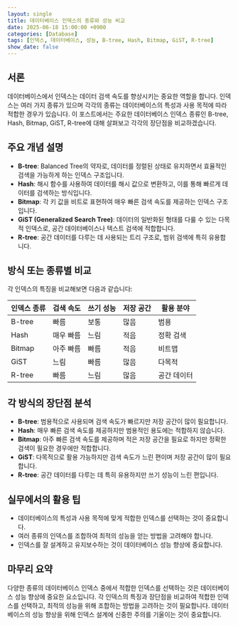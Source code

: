 ```yaml
---
layout: single
title: 데이터베이스 인덱스의 종류와 성능 비교
date: 2025-06-18 15:00:00 +0900
categories: [Database]
tags: [인덱스, 데이터베이스, 성능, B-tree, Hash, Bitmap, GiST, R-tree]
show_date: false
---
```


## 서론
데이터베이스에서 인덱스는 데이터 검색 속도를 향상시키는 중요한 역할을 합니다. 인덱스는 여러 가지 종류가 있으며 각각의 종류는 데이터베이스의 특성과 사용 목적에 따라 적합한 경우가 있습니다. 이 포스트에서는 주요한 데이터베이스 인덱스 종류인 B-tree, Hash, Bitmap, GiST, R-tree에 대해 살펴보고 각각의 장단점을 비교하겠습니다.

## 주요 개념 설명
- **B-tree**: Balanced Tree의 약자로, 데이터를 정렬된 상태로 유지하면서 효율적인 검색을 가능하게 하는 인덱스 구조입니다.
- **Hash**: 해시 함수를 사용하여 데이터를 해시 값으로 변환하고, 이를 통해 빠르게 데이터를 검색하는 방식입니다.
- **Bitmap**: 각 키 값을 비트로 표현하여 매우 빠른 검색 속도를 제공하는 인덱스 구조입니다.
- **GiST (Generalized Search Tree)**: 데이터의 일반화된 형태를 다룰 수 있는 다목적 인덱스로, 공간 데이터베이스나 텍스트 검색에 적합합니다.
- **R-tree**: 공간 데이터를 다루는 데 사용되는 트리 구조로, 범위 검색에 특히 유용합니다.

## 방식 또는 종류별 비교
각 인덱스의 특징을 비교해보면 다음과 같습니다:

| 인덱스 종류 | 검색 속도 | 쓰기 성능 | 저장 공간 | 활용 분야 |
|------------|---------|---------|--------|---------|
| B-tree     | 빠름     | 보통     | 많음    | 범용     |
| Hash       | 매우 빠름 | 느림     | 적음    | 정확 검색 |
| Bitmap     | 아주 빠름 | 빠름     | 적음    | 비트맵    |
| GiST       | 느림     | 빠름     | 많음    | 다목적    |
| R-tree     | 빠름     | 느림     | 많음    | 공간 데이터 |

## 각 방식의 장단점 분석
- **B-tree**: 범용적으로 사용되며 검색 속도가 빠르지만 저장 공간이 많이 필요합니다.
- **Hash**: 매우 빠른 검색 속도를 제공하지만 범용적인 용도에는 적합하지 않습니다.
- **Bitmap**: 아주 빠른 검색 속도를 제공하며 적은 저장 공간을 필요로 하지만 정확한 검색이 필요한 경우에만 적합합니다.
- **GiST**: 다목적으로 활용 가능하지만 검색 속도가 느린 편이며 저장 공간이 많이 필요합니다.
- **R-tree**: 공간 데이터를 다루는 데 특히 유용하지만 쓰기 성능이 느린 편입니다.

## 실무에서의 활용 팁
- 데이터베이스의 특성과 사용 목적에 맞게 적합한 인덱스를 선택하는 것이 중요합니다.
- 여러 종류의 인덱스를 조합하여 최적의 성능을 얻는 방법을 고려해야 합니다.
- 인덱스를 잘 설계하고 유지보수하는 것이 데이터베이스 성능 향상에 중요합니다.

## 마무리 요약
다양한 종류의 데이터베이스 인덱스 중에서 적합한 인덱스를 선택하는 것은 데이터베이스 성능 향상에 중요한 요소입니다. 각 인덱스의 특징과 장단점을 비교하여 적합한 인덱스를 선택하고, 최적의 성능을 위해 조합하는 방법을 고려하는 것이 필요합니다. 데이터베이스의 성능 향상을 위해 인덱스 설계에 신중한 주의를 기울이는 것이 중요합니다.